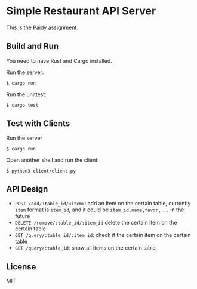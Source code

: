 # Simple Restaurant API Server

This is the [Paidy assignment](https://github.com/paidy/interview/blob/1c28b4c/SimpleRestaurantApi.md).

## Build and Run

You need to have Rust and Cargo installed.

Run the server:

```
$ cargo run
```

Run the unittest:

```
$ cargo test
```

## Test with Clients

Run the server

```
$ cargo run
```

Open another shell and run the client:

```
$ python3 client/client.py
```

## API Design

- `POST /add/:table_id/<item>`: add an item on the certain table, currently `item` format is `item_id`, and it could be `item_id,name,favor,...` in the future
- `DELETE /romove/:table_id/:item_id` delete the certain item on the certain table
- `GET /query/:table_id/:item_id`: check if the certain item on the certain table
- `GET /query/:table_id`: show all items on the certain table

## License

MIT
